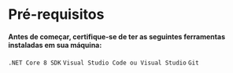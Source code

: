 # Pré-requisitos
  
<h4>Antes de começar, certifique-se de ter as seguintes ferramentas instaladas em sua máquina:</h4>

``.NET Core 8 SDK``
``Visual Studio Code ou Visual Studio``
``Git``
